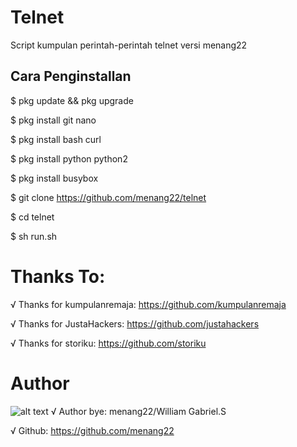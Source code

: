 # Telnet
Script kumpulan perintah-perintah telnet versi menang22

## Cara Penginstallan

$ pkg update && pkg upgrade

$ pkg install git nano

$ pkg install bash curl

$ pkg install python python2

$ pkg install busybox

$ git clone https://github.com/menang22/telnet

$ cd telnet

$ sh run.sh

# Thanks To:

√ Thanks for kumpulanremaja: https://github.com/kumpulanremaja

√ Thanks for JustaHackers: https://github.com/justahackers

√ Thanks for storiku: https://github.com/storiku

# Author
![alt text](http://url/to/img.png)
√ Author bye: menang22/William Gabriel.S

√ Github: https://github.com/menang22
